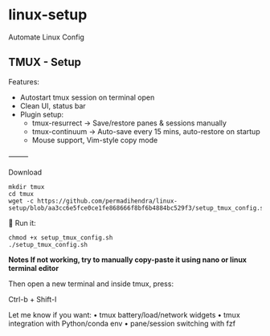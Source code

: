 # linux-setup
Automate Linux Config

## TMUX - Setup
Features:
* Autostart tmux session on terminal open
* Clean UI, status bar
* Plugin setup:
  - tmux-resurrect → Save/restore panes & sessions manually
  - tmux-continuum → Auto-save every 15 mins, auto-restore on startup
  - Mouse support, Vim-style copy mode

⸻

Download
```
mkdir tmux
cd tmux
wget -c https://github.com/permadihendra/linux-setup/blob/aa3cc6e5fce0ce1fe868666f8bf6b4884bc529f3/setup_tmux_config.sh 
```

🚀 Run it:

```
chmod +x setup_tmux_config.sh
./setup_tmux_config.sh
```

**Notes
If not working, try to manually copy-paste it using nano or linux terminal editor**

Then open a new terminal and inside tmux, press:

Ctrl-b + Shift-I

Let me know if you want:
	•	tmux battery/load/network widgets
	•	tmux integration with Python/conda env
	•	pane/session switching with fzf

 

